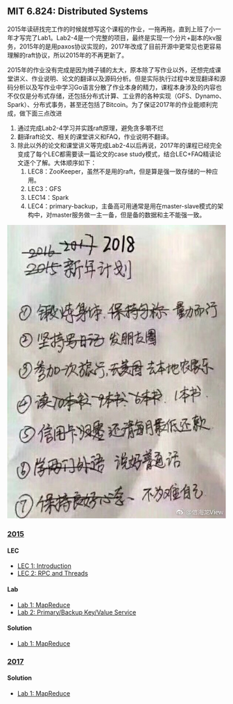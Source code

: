 ## MIT 6.824: Distributed Systems

2015年读研找完工作的时候就想写这个课程的作业，一拖再拖，直到上班了小一年才写完了Lab1。Lab2-4是一个完整的项目，最终是实现一个分片+副本的kv服务，2015年的是用paxos协议实现的，2017年改成了目前开源中更常见也更容易理解的raft协议，所以2015年的不再更新了。

2015年的作业没有完成是因为摊子铺的太大，原本除了写作业以外，还想完成课堂讲义、作业说明、论文的翻译以及源码分析。但是实际执行过程中发现翻译和源码分析以及写作业中学习Go语言分散了作业本身的精力，课程本身涉及的内容也不仅仅是分布式存储，还包括分布式计算、工业界的各种实现（GFS、Dynamo、Spark）、分布式事务，甚至还包括了Bitcoin。为了保证2017年的作业能顺利完成，做下面三点改进

1. 通过完成Lab2-4学习并实践raft原理，避免贪多嚼不烂
2. 翻译raft论文、相关的课堂讲义和FAQ，作业说明不翻译。
3. 除此以外的论文和课堂讲义等完成Lab2-4以后再说，2017年的课程已经完全变成了每个LEC都需要读一篇论文的case study模式，结合LEC+FAQ精读论文逐个了解。大体顺序如下：
    1. LEC8：ZooKeeper，虽然不是用的raft，但是算是强一致存储的一种应用。
    2. LEC3：GFS
    3. LEC14：Spark
    4. LEC4：primary-backup，主备高可用通常是用在master-slave模式的架构中，对master服务做一主一备，但是备的数据和主不能强一致。

![](plan.jpg)

### [2015](http://nil.csail.mit.edu/6.824/2015/)
#### LEC
* [LEC 1: Introduction](2015/LEC/1.md)
* [LEC 2: RPC and Threads](2015/LEC/2.md)

#### Lab
* [Lab 1: MapReduce](2015/Lab/1.md)
* [Lab 2: Primary/Backup Key/Value Service](2015/Lab/2.md)

#### Solution
* [Lab 1: MapReduce](2015/Solution/1.md)

### [2017](http://nil.csail.mit.edu/6.824/2017/)
#### Solution
* [Lab 1: MapReduce](2017/Solution/1.md)